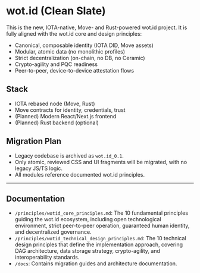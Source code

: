 # wot.id (Clean Slate)

This is the new, IOTA-native, Move- and Rust-powered wot.id project. It is fully aligned with the wot.id core and design principles:

- Canonical, composable identity (IOTA DID, Move assets)
- Modular, atomic data (no monolithic profiles)
- Strict decentralization (on-chain, no DB, no Ceramic)
- Crypto-agility and PQC readiness
- Peer-to-peer, device-to-device attestation flows

## Stack
- IOTA rebased node (Move, Rust)
- Move contracts for identity, credentials, trust
- (Planned) Modern React/Next.js frontend
- (Planned) Rust backend (optional)

## Migration Plan
- Legacy codebase is archived as `wot.id_0.1`.
- Only atomic, reviewed CSS and UI fragments will be migrated, with no legacy JS/TS logic.
- All modules reference documented wot.id principles.

---

## Documentation
- `/principles/wotid_core_principles.md`: The 10 fundamental principles guiding the wot.id ecosystem, including open technological environment, strict peer-to-peer operation, guaranteed human identity, and decentralized governance.
- `/principles/wotid_technical_design_principles.md`: The 10 technical design principles that define the implementation approach, covering DAG architecture, data storage strategy, crypto-agility, and interoperability standards.
- `/docs`: Contains migration guides and architecture documentation.
